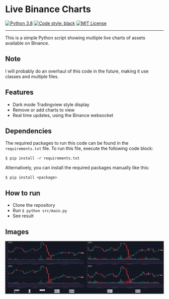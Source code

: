 # Live Binance Charts
[![Python 3.8](https://img.shields.io/badge/python-3.8-blue.svg)](https://www.python.org/downloads/release/python-380/)
[![Code style: black](https://img.shields.io/badge/code%20style-black-000000.svg)](https://github.com/psf/black)
[![MIT License](https://img.shields.io/github/license/StephanAkkerman/Live_Binance_Charts.svg?color=brightgreen)](https://opensource.org/licenses/MIT)

---
This is a simple Python script showing multiple live charts of assets available on Binance.

## Note
I will probably do an overhaul of this code in the future, making it use classes and multiple files.

## Features
- Dark mode Tradingview style display
- Remove or add charts to view
- Real time updates, using the Binance websocket

## Dependencies
The required packages to run this code can be found in the `requirements.txt` file. To run this file, execute the following code block:
```
$ pip install -r requirements.txt 
```
Alternatively, you can install the required packages manually like this:
```
$ pip install <package>
```

## How to run
- Clone the repository
- Run `$ python src/main.py`
- See result

## Images
![Chart](https://github.com/StephanAkkerman/Live_Binance_Charts/blob/main/img/charts.png)
